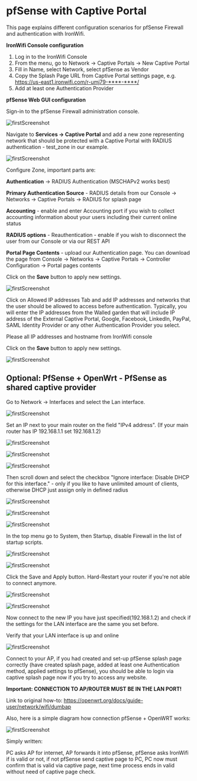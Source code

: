 # pfSense with Captive Portal

This page explains different configuration scenarios for pfSense Firewall and authentication with IronWifi.

**IronWifi Console configuration**

1. Log in to the IronWifi Console
2. From the menu, go to Network -> Captive Portals -> New Captive Portal
3. Fill in Name, select Network, select pfSense as Vendor
4. Copy the Splash Page URL from Captive Portal settings page, e.g. https://us-east1.ironwifi.com/r-umj79-****-****/
5. Add at least one Authentication Provider

**pfSense Web GUI configuration**

Sign-in to the pfSense Firewall administration console.

![firstScreenshot](pfSense/pfsense1.png)

Navigate to **Services -> Captive Portal** and add a new zone representing network that should be protected with a Captive Portal with RADIUS authentication - test_zone in our example.

![firstScreenshot](pfSense/pfsense2.png)


Configure Zone, important parts are:

**Authentication** -> RADIUS Authentication (MSCHAPv2 works best)

**Primary Authentication Source** - RADIUS details from our Console -> Networks -> Captive Portals -> RADIUS for splash page

**Accounting** - enable and enter Accounting port if you wish to collect accounting information about your users including their current online status

**RADIUS options** - Reauthentication - enable if you wish to disconnect the user from our Console or via our REST API

**Portal Page Contents** - upload our Authentication page. You can download the page from Console -> Networks -> Captive Portals -> Controller Configuration -> Portal pages contents

Click on the **Save** button to apply new settings.

![firstScreenshot](pfSense/pfsense3.png)

Click on Allowed IP addresses Tab and add IP addresses and networks that the user should be allowed to access before authentication. Typically, you will enter the IP addresses from the Walled garden that will include IP address of the External Captive Portal, Google, Facebook, LinkedIn, PayPal, SAML Identity Provider or any other Authentication Provider you select.

Please all IP addresses and hostname from IronWifi console

Click on the **Save** button to apply new settings.

![firstScreenshot](pfSense/pfsense4.png)

## Optional: PfSense + OpenWrt - PfSense as shared captive provider

Go to Network → Interfaces and select the Lan interface.

![firstScreenshot](pfSense/pfsense5.png)

Set an IP next to your main router on the field "IPv4 address". (If your main router has IP 192.168.1.1 set 192.168.1.2)

![firstScreenshot](pfSense/pfsense6.png)

![firstScreenshot](pfSense/pfsense7.png)

![firstScreenshot](pfSense/pfsense8.png)

Then scroll down and select the checkbox "Ignore interface: Disable DHCP for this interface." - only if you like to have unlimited amount of clients, otherwise DHCP just assign only in defined radius

![firstScreenshot](pfSense/pfsense9.png)

![firstScreenshot](pfSense/pfsense10.png)

![firstScreenshot](pfSense/pfsense11.png)

In the top menu go to System, then Startup, disable Firewall in the list of startup scripts.

![firstScreenshot](pfSense/pfsense12.png)

![firstScreenshot](pfSense/pfsense13.png)

Click the Save and Apply button. Hard-Restart your router if you're not able to connect anymore.

![firstScreenshot](pfSense/pfsense14.png)

![firstScreenshot](pfSense/pfsense15.png)

Now connect to the new IP you have just specified(192.168.1.2) and check if the settings for the LAN interface are the same you set before.

Verify that your LAN interface is up and online

![firstScreenshot](pfSense/pfsense16.png)

Connect to your AP, if you had created and set-up pfSense splash page correctly (have created splash page, added at least one Authentication method, applied settings to pfSense), you should be able to login via captive splash page now if you try to access any website.

**Important: CONNECTION TO AP/ROUTER MUST BE IN THE LAN PORT!**

Link to original how-to: https://openwrt.org/docs/guide-user/network/wifi/dumbap

Also, here is a simple diagram how connection pfSense + OpenWRT works:

![firstScreenshot](pfSense/pfsense17.png)

Simply written:

PC asks AP for internet, AP forwards it into pfSense, pfSense asks IronWifi if is valid or not, if not pfSense send captive page to PC, PC now must confirm that is valid via captive page, next time process ends in valid without need of captive page check.





